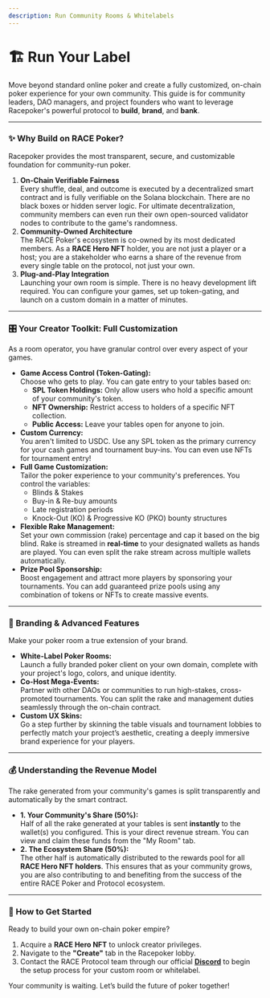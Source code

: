 ```yaml
---
description: Run Community Rooms & Whitelabels
---
```


# 🏗️ Run Your Label

Move beyond standard online poker and create a fully customized, on-chain poker experience for your own community. This guide is for community leaders, DAO managers, and project founders who want to leverage Racepoker's powerful protocol to **build**, **brand**, and **bank**.

***

### **✨ Why Build on RACE Poker?**

Racepoker provides the most transparent, secure, and customizable foundation for community-run poker.

1. **On-Chain Verifiable Fairness**\
   Every shuffle, deal, and outcome is executed by a decentralized smart contract and is fully verifiable on the Solana blockchain. There are no black boxes or hidden server logic. For ultimate decentralization, community members can even run their own open-sourced validator nodes to contribute to the game's randomness.
2. **Community-Owned Architecture**\
   The RACE Poker's ecosystem is co-owned by its most dedicated members. As a **RACE Hero NFT** holder, you are not just a player or a host; you are a stakeholder who earns a share of the revenue from every single table on the protocol, not just your own.
3. **Plug-and-Play Integration**\
   Launching your own room is simple. There is no heavy development lift required. You can configure your games, set up token-gating, and launch on a custom domain in a matter of minutes.

***

### **🎛️ Your Creator Toolkit: Full Customization**

As a room operator, you have granular control over every aspect of your games.

* **Game Access Control (Token-Gating):**\
  Choose who gets to play. You can gate entry to your tables based on:
  * **SPL Token Holdings:** Only allow users who hold a specific amount of your community's token.
  * **NFT Ownership:** Restrict access to holders of a specific NFT collection.
  * **Public Access:** Leave your tables open for anyone to join.
* **Custom Currency:**\
  You aren't limited to USDC. Use any SPL token as the primary currency for your cash games and tournament buy-ins. You can even use NFTs for tournament entry!
* **Full Game Customization:**\
  Tailor the poker experience to your community's preferences. You control the variables:
  * Blinds & Stakes
  * Buy-in & Re-buy amounts
  * Late registration periods
  * Knock-Out (KO) & Progressive KO (PKO) bounty structures
* **Flexible Rake Management:**\
  Set your own commission (rake) percentage and cap it based on the big blind. Rake is streamed in **real-time** to your designated wallets as hands are played. You can even split the rake stream across multiple wallets automatically.
* **Prize Pool Sponsorship:**\
  Boost engagement and attract more players by sponsoring your tournaments. You can add guaranteed prize pools using any combination of tokens or NFTs to create massive events.

***

### **🎨 Branding & Advanced Features**

Make your poker room a true extension of your brand.

* **White-Label Poker Rooms:**\
  Launch a fully branded poker client on your own domain, complete with your project's logo, colors, and unique identity.
* **Co-Host Mega-Events:**\
  Partner with other DAOs or communities to run high-stakes, cross-promoted tournaments. You can split the rake and management duties seamlessly through the on-chain contract.
* **Custom UX Skins:**\
  Go a step further by skinning the table visuals and tournament lobbies to perfectly match your project’s aesthetic, creating a deeply immersive brand experience for your players.

***

### **💰 Understanding the Revenue Model**

The rake generated from your community's games is split transparently and automatically by the smart contract.

* **1. Your Community's Share (50%):**\
  Half of all the rake generated at your tables is sent **instantly** to the wallet(s) you configured. This is your direct revenue stream. You can view and claim these funds from the "My Room" tab.
* **2. The Ecosystem Share (50%):**\
  The other half is automatically distributed to the rewards pool for all **RACE Hero NFT holders**. This ensures that as your community grows, you are also contributing to and benefiting from the success of the entire RACE Poker and Protocol ecosystem.

***

### **🚀 How to Get Started**

Ready to build your own on-chain poker empire?

1. Acquire a **RACE Hero NFT** to unlock creator privileges.
2. Navigate to the **"Create"** tab in the Racepoker lobby.
3. Contact the RACE Protocol team through our official [**Discord**](https://discord.gg/tBGZ4kaQBB) to begin the setup process for your custom room or whitelabel.

Your community is waiting. Let’s build the future of poker together!
